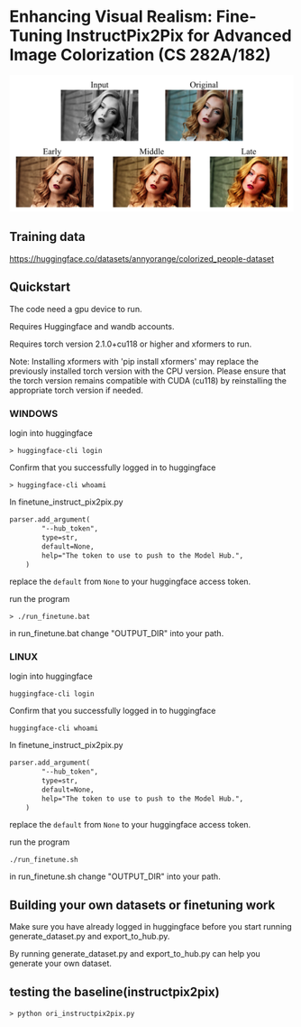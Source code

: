 # Enhancing Visual Realism: Fine-Tuning InstructPix2Pix for Advanced Image Colorization (CS 282A/182)
![image](https://github.com/AllenAnZifeng/DeepLearning282/blob/main/stages.png)

## Training data

https://huggingface.co/datasets/annyorange/colorized_people-dataset

## Quickstart
The code need a gpu device to run.

Requires Huggingface and wandb accounts.

Requires torch version 2.1.0+cu118 or higher and xformers to run.

Note: Installing xformers with 'pip install xformers' may replace the previously installed torch version with the CPU version. Please ensure that the torch version remains compatible with CUDA (cu118) by reinstalling the appropriate torch version if needed.

### WINDOWS
login into huggingface
```
> huggingface-cli login    
```
Confirm that you successfully logged in to huggingface
```
> huggingface-cli whoami 
```
In finetune_instruct_pix2pix.py 

```
parser.add_argument(
        "--hub_token",
        type=str,
        default=None,
        help="The token to use to push to the Model Hub.",
    )
```
replace the `default` from `None` to your huggingface access token.

run the program
```
> ./run_finetune.bat   
```
in run_finetune.bat change "OUTPUT_DIR" into your path.

### LINUX
login into huggingface
```
huggingface-cli login    
```
Confirm that you successfully logged in to huggingface
```
huggingface-cli whoami 
```

In finetune_instruct_pix2pix.py 

```
parser.add_argument(
        "--hub_token",
        type=str,
        default=None,
        help="The token to use to push to the Model Hub.",
    )
```
replace the `default` from `None` to your huggingface access token.

run the program
```
./run_finetune.sh
```
in run_finetune.sh change "OUTPUT_DIR" into your path.

## Building your own datasets or finetuning work

Make sure you have already logged in huggingface before you start running generate_dataset.py and export_to_hub.py.

By running generate_dataset.py and export_to_hub.py can help you generate your own dataset.

## testing the baseline(instructpix2pix)

```
> python ori_instructpix2pix.py
```
